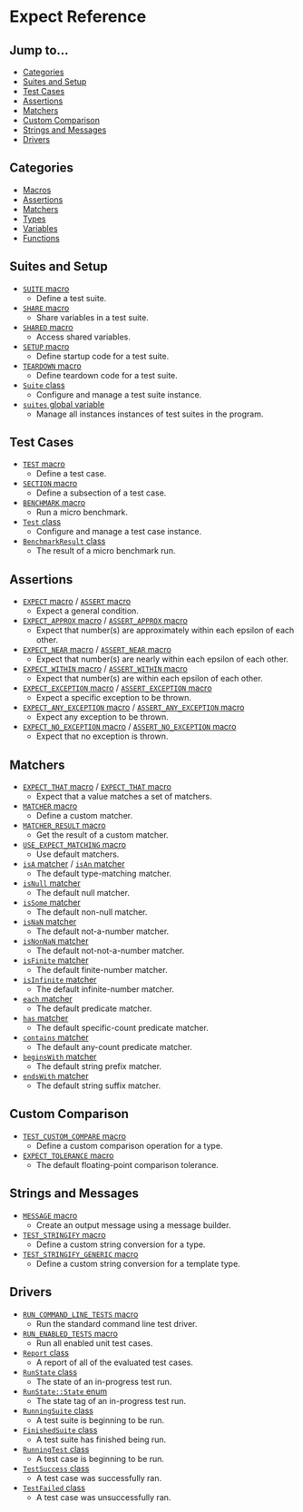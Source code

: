 # Expect Reference

## Jump to...
- [Categories](#Categories)
- [Suites and Setup](#Suites-and-Setup)
- [Test Cases](#Test-Cases)
- [Assertions](#Assertions)
- [Matchers](#Matchers)
- [Custom Comparison](#Custom-Comparison)
- [Strings and Messages](#Strings-and-Messages)
- [Drivers](#Drivers)

## Categories
- [Macros](Macros)
- [Assertions](Assertions)
- [Matchers](Matchers)
- [Types](Types)
- [Variables](Variables)
- [Functions](Functions)

## Suites and Setup
- [`SUITE` macro](Macros/SUITE.md)
  - Define a test suite.
- [`SHARE` macro](Macros/SHARE.md)
  - Share variables in a test suite.
- [`SHARED` macro](Macros/SHARED.md)
  - Access shared variables.
- [`SETUP` macro](Macros/SETUP.md)
  - Define startup code for a test suite.
- [`TEARDOWN` macro](Macros/TEARDOWN.md)
  - Define teardown code for a test suite.
- [`Suite` class](Types/Suite.md)
  - Configure and manage a test suite instance.
- [`suites` global variable](Variables/suites.md)
  - Manage all instances instances of test suites in the program.

## Test Cases
- [`TEST` macro](Macros/TEST.md)
  - Define a test case.
- [`SECTION` macro](Macros/SECTION.md)
  - Define a subsection of a test case.
- [`BENCHMARK` macro](Macros/BENCHMARK.md)
  - Run a micro benchmark.
- [`Test` class](Types/Test.md)
  - Configure and manage a test case instance.
- [`BenchmarkResult` class](Types/BenchmarkResult.md)
  - The result of a micro benchmark run.

## Assertions
- [`EXPECT` macro](Assertions/EXPECT.md) / [`ASSERT` macro](Assertions/ASSERT.md)
  - Expect a general condition.
- [`EXPECT_APPROX` macro](Assertions/EXPECT_APPROX.md) / [`ASSERT_APPROX` macro](Assertions/ASSERT_APPROX.md)
  - Expect that number(s) are approximately within each epsilon of each other.
- [`EXPECT_NEAR` macro](Assertions/EXPECT_NEAR.md) / [`ASSERT_NEAR` macro](Assertions/ASSERT_NEAR.md)
  - Expect that number(s) are nearly within each epsilon of each other.
- [`EXPECT_WITHIN` macro](Assertions/EXPECT_WITHIN.md) / [`ASSERT_WITHIN` macro](Assertions/ASSERT_WITHIN.md)
  - Expect that number(s) are within each epsilon of each other.
- [`EXPECT_EXCEPTION` macro](Assertions/EXPECT_EXCEPTION.md) / [`ASSERT_EXCEPTION` macro](Assertions/ASSERT_EXCEPTION.md)
  - Expect a specific exception to be thrown.
- [`EXPECT_ANY_EXCEPTION` macro](Assertions/EXPECT_ANY_EXCEPTION.md) / [`ASSERT_ANY_EXCEPTION` macro](Assertions/ASSERT_ANY_EXCEPTION.md)
  - Expect any exception to be thrown.
- [`EXPECT_NO_EXCEPTION` macro](Assertions/EXPECT_NO_EXCEPTION.md) / [`ASSERT_NO_EXCEPTION` macro](Assertions/ASSERT_NO_EXCEPTION.md)
  - Expect that no exception is thrown.

## Matchers
- [`EXPECT_THAT` macro](Matchers/EXPECT_THAT.md) / [`EXPECT_THAT` macro](Matchers/EXPECT_THAT.md)
  - Expect that a value matches a set of matchers.
- [`MATCHER` macro](Matchers/MATCHER.md)
  - Define a custom matcher.
- [`MATCHER_RESULT` macro](Matchers/MATCHER_RESULT.md)
  - Get the result of a custom matcher.
- [`USE_EXPECT_MATCHING` macro](Matchers/USE_EXPECT_MATCHING.md)
  - Use default matchers.
- [`isA` matcher](Matchers/isA.md) / [`isAn` matcher](Matchers/isA.md)
  - The default type-matching matcher.
- [`isNull` matcher](Matchers/isNull.md)
  - The default null matcher.
- [`isSome` matcher](Matchers/isSome.md)
  - The default non-null matcher.
- [`isNaN` matcher](Matchers/isNaN.md)
  - The default not-a-number matcher.
- [`isNonNaN` matcher](Matchers/isNonNaN.md)
  - The default not-not-a-number matcher.
- [`isFinite` matcher](Matchers/isFinite.md)
  - The default finite-number matcher.
- [`isInfinite` matcher](Matchers/isInfinite.md)
  - The default infinite-number matcher.
- [`each` matcher](Matchers/each.md)
  - The default predicate matcher.
- [`has` matcher](Matchers/has.md)
  - The default specific-count predicate matcher.
- [`contains` matcher](Matchers/contains.md)
  - The default any-count predicate matcher.
- [`beginsWith` matcher](Matchers/beginsWith.md)
  - The default string prefix matcher.
- [`endsWith` matcher](Matchers/endsWith.md)
  - The default string suffix matcher.

## Custom Comparison
- [`TEST_CUSTOM_COMPARE` macro](Macros/TEST_CUSTOM_COMPARE.md)
  - Define a custom comparison operation for a type.
- [`EXPECT_TOLERANCE` macro](Macros/EXPECT_TOLERANCE.md)
  - The default floating-point comparison tolerance.

## Strings and Messages
- [`MESSAGE` macro](Macros/MESSAGE.md)
  - Create an output message using a message builder.
- [`TEST_STRINGIFY` macro](Macros/TEST_STRINGIFY.md)
  - Define a custom string conversion for a type.
- [`TEST_STRINGIFY_GENERIC` macro](Macros/TEST_STRINGIFY_GENERIC.md)
  - Define a custom string conversion for a template type.

## Drivers
- [`RUN_COMMAND_LINE_TESTS` macro](Macros/RUN_COMMAND_LINE_TESTS.md)
  - Run the standard command line test driver.
- [`RUN_ENABLED_TESTS` macro](Macros/RUN_ENABLED_TESTS.md)
  - Run all enabled unit test cases.
- [`Report` class](Types/Report.md)
  - A report of all of the evaluated test cases.
- [`RunState` class](Types/RunState.md)
  - The state of an in-progress test run.
- [`RunState::State` enum](Types/RunState.State.md)
  - The state tag of an in-progress test run.
- [`RunningSuite` class](Types/RunningSuite.md)
  - A test suite is beginning to be run.
- [`FinishedSuite` class](Types/FinishedSuite.md)
  - A test suite has finished being run.
- [`RunningTest` class](Types/RunningTest.md)
  - A test case is beginning to be run.
- [`TestSuccess` class](Types/TestSuccess.md)
  - A test case was successfully ran.
- [`TestFailed` class](Types/TestFailed.md)
  - A test case was unsuccessfully ran.

